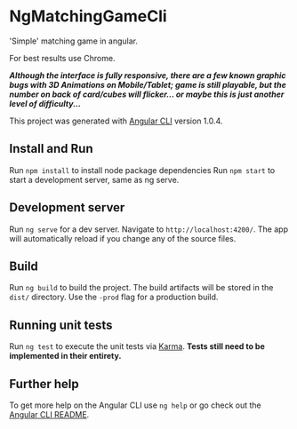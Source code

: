 # NgMatchingGameCli

'Simple' matching game in angular.

For best results use Chrome. 

***Although the interface is fully responsive, there are a few known graphic bugs with 3D Animations on Mobile/Tablet; game is still playable, but the number on back of card/cubes will flicker... or maybe this is just another level of difficulty...***

This project was generated with [Angular CLI](https://github.com/angular/angular-cli) version 1.0.4.

## Install and Run

Run `npm install` to install node package dependencies
Run `npm start` to start a development server, same as ng serve.

## Development server

Run `ng serve` for a dev server. Navigate to `http://localhost:4200/`. The app will automatically reload if you change any of the source files.

## Build

Run `ng build` to build the project. The build artifacts will be stored in the `dist/` directory. Use the `-prod` flag for a production build.

## Running unit tests

Run `ng test` to execute the unit tests via [Karma](https://karma-runner.github.io). **Tests still need to be implemented in their entirety.**

## Further help

To get more help on the Angular CLI use `ng help` or go check out the [Angular CLI README](https://github.com/angular/angular-cli/blob/master/README.md).
